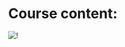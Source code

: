 # Course content:


![!](https://user-images.githubusercontent.com/75258625/155233114-9b52cf00-7886-4e6a-b8fc-1c42a28c227c.png)
